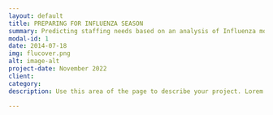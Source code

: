 ```yaml
---
layout: default
title: PREPARING FOR INFLUENZA SEASON
summary: Predicting staffing needs based on an analysis of Influenza mortality trends in the Unuted States
modal-id: 1
date: 2014-07-18
img: flucover.png
alt: image-alt
project-date: November 2022
client: 
category:
description: Use this area of the page to describe your project. Lorem ipsum dolor sit amet, consectetur adipisicing elit. Mollitia neque assumenda ipsam nihil, molestias magnam, recusandae quos quis inventore quisquam velit asperiores, vitae? Reprehenderit soluta, eos quod consequuntur itaque. Nam.

---
```

